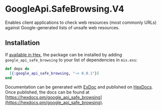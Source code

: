 # GoogleApi.SafeBrowsing.V4

Enables client applications to check web resources (most commonly URLs) against Google-generated lists of unsafe web resources.

## Installation

If [available in Hex](https://hex.pm/docs/publish), the package can be installed
by adding `google_api_safe_browsing` to your list of dependencies in `mix.exs`:

```elixir
def deps do
  [{:google_api_safe_browsing, "~> 0.0.1"}]
end
```

Documentation can be generated with [ExDoc](https://github.com/elixir-lang/ex_doc)
and published on [HexDocs](https://hexdocs.pm). Once published, the docs can
be found at [https://hexdocs.pm/google_api_safe_browsing](https://hexdocs.pm/google_api_safe_browsing).
